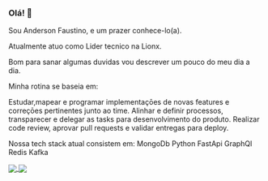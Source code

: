 ### Olá! 👋

Sou Anderson Faustino, e um prazer conhece-lo(a).

Atualmente atuo como Lider tecnico na Lionx.

Bom para sanar algumas duvidas vou descrever um pouco do meu dia a dia. 

Minha rotina se baseia em:

Estudar,mapear e programar implementaçōes de novas features e correçōes pertinentes junto ao time.
Alinhar e definir processos, transparecer e delegar as tasks para desenvolvimento do produto.
Realizar code review, aprovar pull requests e validar entregas para deploy.

Nossa tech stack atual consistem em:
  MongoDb
  Python
  FastApi
  GraphQl
  Redis
  Kafka
  
<a href="https://github.com/anuraghazra/github-readme-stats">
  <img align="center" src="https://github-readme-stats.vercel.app/api?username=andersonflima" />
</a>
<a href="https://github.com/anuraghazra/convoychat">
  <img align="center" src="https://github-readme-stats.vercel.app/api/top-langs/?username=andersonflima&layout=compact" />
</a>

